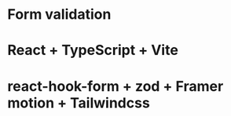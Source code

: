 # Form validation

# React + TypeScript + Vite

# react-hook-form + zod + Framer motion + Tailwindcss
